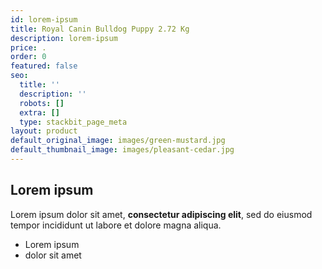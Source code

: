 ```yaml
---
id: lorem-ipsum
title: Royal Canin Bulldog Puppy 2.72 Kg
description: lorem-ipsum
price: .
order: 0
featured: false
seo:
  title: ''
  description: ''
  robots: []
  extra: []
  type: stackbit_page_meta
layout: product
default_original_image: images/green-mustard.jpg
default_thumbnail_image: images/pleasant-cedar.jpg
---
```

## Lorem ipsum

Lorem ipsum dolor sit amet, **consectetur adipiscing elit**, sed do eiusmod tempor incididunt ut labore et dolore magna aliqua.

- Lorem ipsum
- dolor sit amet